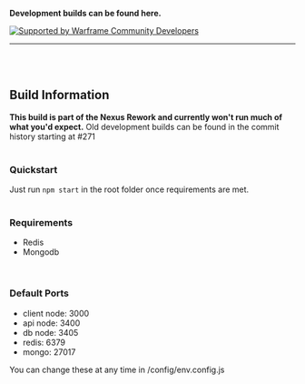 **Development builds can be found here.**

[![Supported by Warframe Community Developers](https://github.com/Warframe-Community-Developers/banner/blob/master/banner.png)](https://github.com/Warframe-Community-Developers)
- - - -
<br>
<br>

## Build Information
**This build is part of the Nexus Rework and currently won't run much of what you'd expect.**
Old development builds can be found in the commit history starting at #271
<br>
<br>

### Quickstart
Just run `npm start` in the root folder once requirements are met.
<br>
<br>

### Requirements
- Redis
- Mongodb
<br>

### Default Ports
- client node: 3000
- api node: 3400
- db node: 3405
- redis: 6379
- mongo: 27017

You can change these at any time in /config/env.config.js